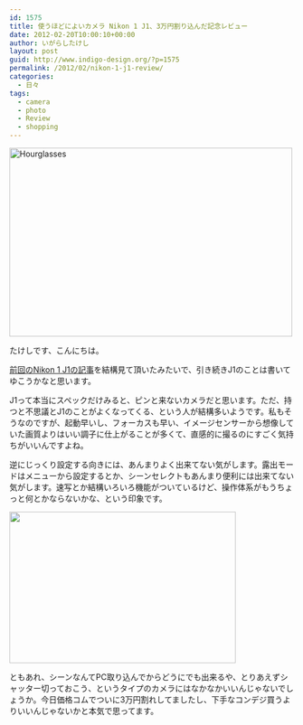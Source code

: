 ```yaml
---
id: 1575
title: 使うほどによいカメラ Nikon 1 J1、3万円割り込んだ記念レビュー
date: 2012-02-20T10:00:10+00:00
author: いがらしたけし
layout: post
guid: http://www.indigo-design.org/?p=1575
permalink: /2012/02/nikon-1-j1-review/
categories:
  - 日々
tags:
  - camera
  - photo
  - Review
  - shopping
---
```

[<img src="http://farm8.staticflickr.com/7021/6836222489_1100de1a31.jpg" width="500" height="334" alt="Hourglasses" />](http://www.flickr.com/photos/takeshi81/6836222489/ "Hourglasses by Takeshi+81, on Flickr")

たけしです、こんにちは。

[前回のNikon 1 J1の記事](http://www.indigo-design.org/2012/01/nikon-1-j1/)を結構見て頂いたみたいで、引き続きJ1のことは書いてゆこうかなと思います。

J1って本当にスペックだけみると、ピンと来ないカメラだと思います。ただ、持つと不思議とJ1のことがよくなってくる、という人が結構多いようです。私もそうなのですが、起動早いし、フォーカスも早い、イメージセンサーから想像していた画質よりはいい調子に仕上がることが多くて、直感的に撮るのにすごく気持ちがいいんですよね。

逆にじっくり設定する向きには、あんまりよく出来てない気がします。露出モードはメニューから設定するとか、シーンセレクトもあんまり便利には出来てない気がします。速写とか結構いろいろ機能がついているけど、操作体系がもうちょっと何とかならないかな、という印象です。

[<img src="https://lh3.googleusercontent.com/-17Z2Ui3jPwo/T0FRFqN3LwI/AAAAAAAAAYM/-dsligeyvxQ/s400/_DSC0051.jpg" height="268" width="400" />](https://picasaweb.google.com/lh/photo/jpNRuSgxPOXKP5bjPZx89WKlwn4Fkij7EkaYhPDln_g?feat=embedwebsite)

ともあれ、シーンなんてPC取り込んでからどうにでも出来るや、とりあえずシャッター切っておこう、というタイプのカメラにはなかなかいいんじゃないでしょうか。今日価格コムでついに3万円割れしてましたし、下手なコンデジ買うよりいいんじゃないかと本気で思ってます。
